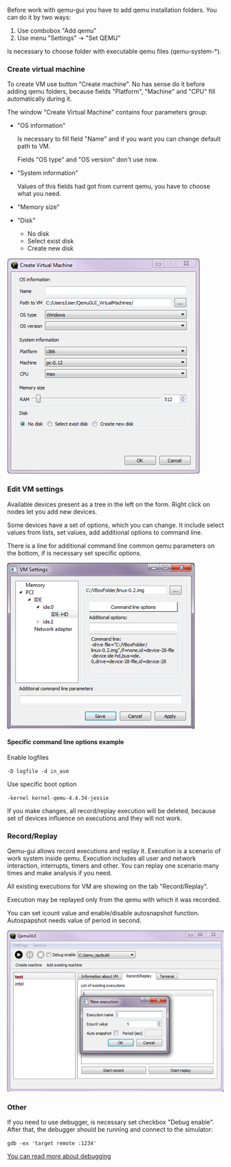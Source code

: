 Before work with qemu-gui you have to add qemu installation folders. You can do it by two ways: 
1. Use combobox "Add qemu"
2. Use menu "Settings" -> "Set QEMU"

Is necessary to choose folder with executable qemu files (qemu-system-*).

### Create virtual machine

To create VM use button "Create machine". No has sense do it before adding qemu folders, because fields "Platform", "Machine" and "CPU" fill automatically during it.

The window "Create Virtual Machine" contains four parameters group: 
- "OS information"

    Is necessary to fill field "Name" and if you want you can change default path to VM.
    
    Fields "OS type" and "OS version" don't use now.
- "System information"

    Values of this fields had got from current qemu, you have to choose what you need.
- "Memory size"
- "Disk"
    - No disk
    - Select exist disk
    - Create new disk

![Create VM form](./imgs/create_vm.png) 
    
### Edit VM settings

Available devices present as a tree in the left on the form. Right click on nodes let you add new devices.

Some devices have a set of options, which you can change. It include select values from lists, set values, add additional options to command line.

There is a line for additional command line common qemu parameters on the bottom, if is necessary set specific options.

![VM settings form](./imgs/vm_settings.png) 

#### Specific command line options example

Enable logfiles

`
-D logfile -d in_asm
`

Use specific boot option

`
-kernel kernel-qemu-4.4.34-jessie
`

If you make changes, all record/replay execution will be deleted, because set of devices influence on executions and they will not work.

### Record/Replay

Qemu-gui allows record executions and replay it. Execution is a scenario of work system inside qemu. Execution includes all user and network interaction, interrupts, timers and other. You can replay one scenario many times and make analysis if you need.

All existing executions for VM are showing on the tab "Record/Replay".

Execution may be replayed only from the qemu with which it was recorded.

You can set icount value and enable/disable autosnapshot function. Autospapshot needs value of period in second.

![Create execution](./imgs/recordreplay.png) 

### Other

If you need to use debugger, is necessary set checkbox "Debug enable". After that, the debugger should be running and connect to the simulator:

`gdb -ex 'target remote :1234'`

[You can read more about debugging](https://github.com/ispras/swat/blob/master/docs/ReverseDebugging.md)
